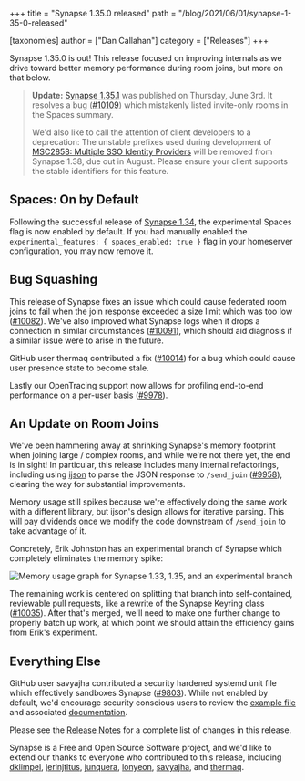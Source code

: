 +++
title = "Synapse 1.35.0 released"
path = "/blog/2021/06/01/synapse-1-35-0-released"

[taxonomies]
author = ["Dan Callahan"]
category = ["Releases"]
+++

Synapse 1.35.0 is out! This release focused on improving internals as we drive toward better memory performance during room joins, but more on that below.

> __Update:__ [Synapse 1.35.1](https://github.com/matrix-org/synapse/releases/tag/v1.35.1) was published on Thursday, June 3rd. It resolves a bug ([#10109](https://github.com/matrix-org/synapse/issues/10109)) which mistakenly listed invite-only rooms in the Spaces summary.
>
> We'd also like to call the attention of client developers to a deprecation: The unstable prefixes used during development of [MSC2858: Multiple SSO Identity Providers](https://github.com/matrix-org/matrix-doc/blob/master/proposals/2858-Multiple-SSO-Identity-Providers.md#unstable-prefix) will be removed from Synapse 1.38, due out in August. Please ensure your client supports the stable identifiers for this feature.

## Spaces: On by Default

Following the successful release of [Synapse 1.34](/blog/2021/05/17/synapse-1-34-0-released), the experimental Spaces flag is now enabled by default. If you had manually enabled the `experimental_features: { spaces_enabled: true }` flag in your homeserver configuration, you may now remove it.

## Bug Squashing

This release of Synapse fixes an issue which could cause federated room joins to fail when the join response exceeded a size limit which was too low ([#10082](https://github.com/matrix-org/synapse/pull/10082)). We've also improved what Synapse logs when it drops a connection in similar circumstances ([#10091](https://github.com/matrix-org/synapse/pull/10091)), which should aid diagnosis if a similar issue were to arise in the future.

GitHub user thermaq contributed a fix ([#10014](https://github.com/matrix-org/synapse/pull/10014)) for a bug  which could cause user presence state to become stale.

Lastly our OpenTracing support now allows for profiling end-to-end performance on a per-user basis ([#9978](https://github.com/matrix-org/synapse/pull/9978)).

## An Update on Room Joins

We've been hammering away at shrinking Synapse's memory footprint when joining large / complex rooms, and while we're not there yet, the end is in sight! In particular, this release includes many internal refactorings, including using [ijson](https://pypi.org/project/ijson/) to parse the JSON response to `/send_join` ([#9958](https://github.com/matrix-org/synapse/pull/9958)), clearing the way for substantial improvements.

Memory usage still spikes because we're effectively doing the same work with a different library, but ijson's design allows for iterative parsing. This will pay dividends once we modify the code downstream of `/send_join` to take advantage of it.

Concretely, Erik Johnston has an experimental branch of Synapse which completely eliminates the memory spike:

![Memory usage graph for Synapse 1.33, 1.35, and an experimental branch](/blog/img/2021-06-01-synapse-1.35-join-memory.avif)

The remaining work is centered on splitting that branch into self-contained, reviewable pull requests, like a rewrite of the Synapse Keyring class ([#10035](https://github.com/matrix-org/synapse/pull/10035)). After that's merged, we'll need to make one further change to properly batch up work, at which point we should attain the efficiency gains from Erik's experiment.

## Everything Else

GitHub user savyajha contributed a security hardened systemd unit file which effectively sandboxes Synapse ([#9803](https://github.com/matrix-org/synapse/pull/9803)). While not enabled by default, we'd encourage security conscious users to review the [example file](https://github.com/matrix-org/synapse/blob/v1.35.0/contrib/systemd/override-hardened.conf) and associated [documentation](https://github.com/matrix-org/synapse/blob/v1.35.0/docs/systemd-with-workers/README.md#hardening).

Please see the [Release Notes](https://github.com/matrix-org/synapse/blob/v1.35.0/CHANGES.md) for a complete list of changes in this release.

Synapse is a Free and Open Source Software project, and we'd like to extend our thanks to everyone who contributed to this release, including [dklimpel](https://github.com/dklimpel), [jerinjtitus](https://github.com/jerinjtitus), [junquera](https://github.com/junquera), [lonyeon](https://github.com/lonyeon), [savyajha](https://github.com/savyajha), and [thermaq](https://github.com/thermaq).

